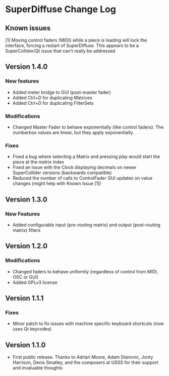 # SuperDiffuse Change Log

## Known issues
[1] Moving control faders (MIDI) while a piece is loading will lock the interface, forcing a restart of SuperDiffuse. This appears to be a SuperCollider/Qt issue that can't really be addressed

## Version 1.4.0
### New features
* Added meter bridge to GUI (post-master fader)
* Added Ctrl+D for duplicating Matrices
* Added Ctrl+D for duplicating FilterSets

### Modifications
* Changed Master Fader to behave exponentially (like control faders). The numberbox values are linear, but they apply exponentially.

### Fixes
* Fixed a bug where selecting a Matrix and pressing play would start the piece at the matrix index
* Fixed an issue with the Clock displaying decimals on newer SuperCollider versions (backwards compatible)
* Reduced the number of calls to ControlFader GUI updates on value changes (might help with Known Issue [1])

## Version 1.3.0
### New Features
* Added configurable input (pre-routing matrix) and output (post-routing matrix) filters

## Version 1.2.0
### Modifications
* Changed faders to behave uniformly (regardless of control from MIDI, OSC or GUI)
* Added GPLv3 license

## Version 1.1.1
### Fixes
* Minor patch to fix issues with machine specific keyboard shortcuts (now uses Qt keycodes)

## Version 1.1.0
* First public release. Thanks to Adrian Moore, Adam Stanovic, Jonty Harrison, Denis Smalley, and the composers at USSS for their support and invaluable thoughts
